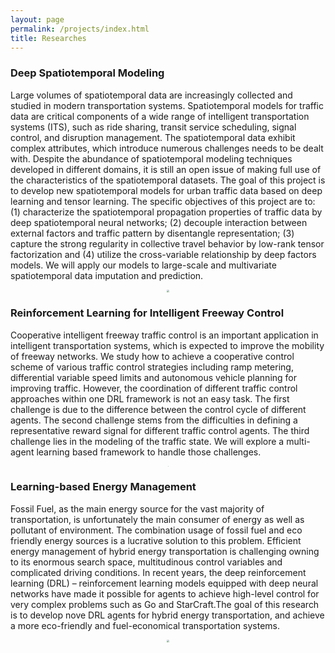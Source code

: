 ```yaml
---
layout: page
permalink: /projects/index.html
title: Researches
---
```


### Deep Spatiotemporal Modeling 

Large volumes of spatiotemporal data are increasingly collected and studied in modern transportation systems. Spatiotemporal models for traffic data are critical components of a wide range of intelligent transportation systems (ITS), such as ride sharing, transit service scheduling, signal control, and disruption management. The spatiotemporal data exhibit complex attributes, which introduce numerous challenges needs to be dealt with. Despite the abundance of spatiotemporal modeling techniques developed in different domains, it is still an open issue of making full use of the characteristics of the spatiotemporal datasets. The goal of this project is to develop new spatiotemporal models for urban traffic data based on deep learning and tensor learning. The specific objectives of this project are to: (1) characterize the spatiotemporal propagation properties of traffic data by deep spatiotemporal neural networks; (2) decouple interaction between external factors and traffic pattern by disentangle representation; (3) capture the strong regularity in collective travel behavior by low-rank tensor factorization and (4) utilize the cross-variable relationship by deep factors models. We will apply our models to large-scale and multivariate spatiotemporal data imputation and prediction. 

<center> <img src="https://raw.githubusercontent.com/Kaimaoge/Kaimaoge.github.io/master/images/IVADO-figure2-min.jpg" style="zoom:30%" /> </center>

### Reinforcement Learning for Intelligent Freeway Control

Cooperative intelligent freeway traffic control is an important application in intelligent transportation systems, which is expected to improve the mobility of freeway networks. We study how to achieve a cooperative control scheme of various traffic control strategies including ramp metering, differential variable speed limits and autonomous vehicle planning for improving traffic. However, the coordination of different traffic control approaches within one DRL framework is not an easy task. The first challenge is due to the difference between the control cycle of different agents. The second challenge stems from the difficulties in defining a representative reward signal for different traffic control agents. The third challenge lies in the modeling of the traffic state. We will explore a multi-agent learning based framework to handle those challenges.

<center> <img src="https://raw.githubusercontent.com/Kaimaoge/Kaimaoge.github.io/master/images/KSGCN-min.jpg" style="zoom:4%" /> </center>



### Learning-based Energy Management 

Fossil Fuel, as the main energy source for the vast majority of transportation, is unfortunately the main consumer of energy as well as pollutant of environment. The combination usage of fossil fuel and eco friendly energy sources is a lucrative solution to this problem. Efficient energy management of hybrid energy transportation is challenging owning to its enormous search space, multitudinous control variables and complicated driving conditions. In recent years, the deep reinforcement learning (DRL) – reinforcement learning models equipped with deep neural networks have made it possible for agents to achieve high-level control for very complex problems such as Go and StarCraft.The goal of this research is to develop nove DRL agents for hybrid energy transportation, and achieve a more eco-friendly and fuel-economical transportation systems.

<center> <img src="https://raw.githubusercontent.com/Kaimaoge/Kaimaoge.github.io/master/images/ems-min.jpg" style="zoom:30%" /> </center>



